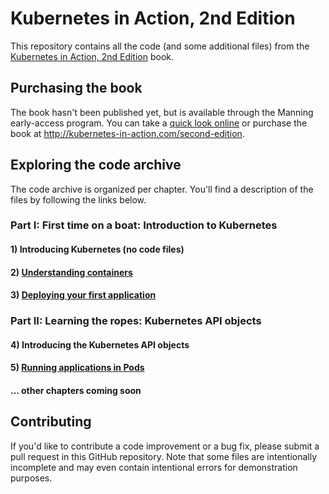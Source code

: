 # Kubernetes in Action, 2nd Edition

This repository contains all the code (and some additional files) from the [Kubernetes in Action, 2nd Edition](http://kubernetes-in-action.com/second-edition) book.

## Purchasing the book

The book hasn't been published yet, but is available through the Manning early-access program.
You can take a [quick look online](https://livebook.manning.com/book/kubernetes-in-action-second-edition/chapter-1/?a_aid=kubiaML) or purchase the book at http://kubernetes-in-action.com/second-edition. 


## Exploring the code archive

The code archive is organized per chapter. You'll find a description of the files by following the links below.  

### Part I: First time on a boat: Introduction to Kubernetes

#### 1) Introducing Kubernetes (no code files)
#### 2) [Understanding containers](Chapter02/)
#### 3) [Deploying your first application](Chapter03/)

### Part II: Learning the ropes: Kubernetes API objects

#### 4) Introducing the Kubernetes API objects
#### 5) [Running applications in Pods](Chapter05/)
#### ... other chapters coming soon


## Contributing

If you'd like to contribute a code improvement or a bug fix, please submit a pull request in this GitHub repository. Note that some files are intentionally incomplete and may even contain intentional errors for demonstration purposes.   